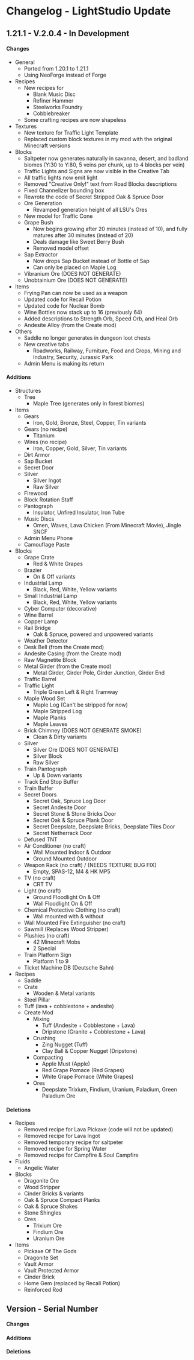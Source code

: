# Changelog - LightStudio Update

## 1.21.1 - V.2.0.4 - In Development

#### Changes  
- General  
   - Ported from 1.20.1 to 1.21.1  
   - Using NeoForge instead of Forge  
- Recipes  
   - New recipes for  
      - Blank Music Disc  
      - Refiner Hammer  
      - Steelworks Foundry  
      - Cobblebreaker  
   - Some crafting recipes are now shapeless  
- Textures  
   - New texture for Traffic Light Template  
   - Replaced custom block textures in my mod with the original Minecraft versions  
- Blocks  
   - Saltpeter now generates naturally in savanna, desert, and badland biomes (Y:30 to Y:80, 5 veins per chunk, up to 4 blocks per vein)  
   - Traffic Lights and Signs are now visible in the Creative Tab  
   - All traffic lights now emit light  
   - Removed "Creative Only!" text from Road Blocks descriptions  
   - Fixed Channelizer bounding box  
   - Rewrote the code of Secret Stripped Oak & Spruce Door  
   - Ore Generation  
      - Revamped generation height of all LSU's Ores  
   - New model for Traffic Cone  
   - Grape Bush  
      - Now begins growing after 20 minutes (instead of 10), and fully matures after 30 minutes (instead of 20)  
      - Deals damage like Sweet Berry Bush  
      - Removed model offset  
   - Sap Extractor  
      - Now drops Sap Bucket instead of Bottle of Sap  
      - Can only be placed on Maple Log  
   - Vibranium Ore (DOES NOT GENERATE)  
   - Unobtainium Ore (DOES NOT GENERATE)  
- Items  
   - Frying Pan can now be used as a weapon  
   - Updated code for Recall Potion  
   - Updated code for Nuclear Bomb  
   - Wine Bottles now stack up to 16 (previously 64)  
   - Added descriptions to Strength Orb, Speed Orb, and Heal Orb  
   - Andesite Alloy (from the Create mod)  
- Others  
   - Saddle no longer generates in dungeon loot chests  
   - New creative tabs  
      - Roadworks, Railway, Furniture, Food and Crops, Mining and Industry, Security, Jurassic Park  
   - Admin Menu is making its return  

#### Additions  
- Structures  
   - Tree  
      - Maple Tree (generates only in forest biomes)  
- Items  
   - Gears  
      - Iron, Gold, Bronze, Steel, Copper, Tin variants  
   - Gears (no recipe)  
      - Titanium  
   - Wires (no recipe)  
      - Iron, Copper, Gold, Silver, Tin variants  
   - Dirt Armor  
   - Sap Bucket  
   - Secret Door  
   - Silver  
      - Silver Ingot  
      - Raw Silver  
   - Firewood  
   - Block Rotation Staff  
   - Pantograph  
      - Insulator, Unfired Insulator, Iron Tube   
   - Music Discs  
      - Omen, Waves, Lava Chicken (From Minecraft Movie), Jingle SNCF  
   - Admin Menu Phone  
   - Camouflage Paste  
- Blocks  
   - Grape Crate  
      - Red & White Grapes  
   - Brazier  
      - On & Off variants  
   - Industrial Lamp  
      - Black, Red, White, Yellow variants  
   - Small Industrial Lamp  
      - Black, Red, White, Yellow variants  
   - Cyber Computer (decorative)  
   - Wine Barrel  
   - Copper Lamp  
   - Rail Bridge  
      - Oak & Spruce, powered and unpowered variants  
   - Weather Detector  
   - Desk Bell (from the Create mod)  
   - Andesite Casing (from the Create mod)  
   - Raw Magnetite Block  
   - Metal Girder (from the Create mod)  
      - Metal Girder, Girder Pole, Girder Junction, Girder End   
   - Traffic Barrel  
   - Traffic Light  
      - Triple Green Left & Right Tramway  
   - Maple Wood Set  
      - Maple Log (Can't be stripped for now)  
      - Maple Stripped Log  
      - Maple Planks  
      - Maple Leaves  
   - Brick Chimney (DOES NOT GENERATE SMOKE)  
      - Clean & Dirty variants  
   - Silver  
      - Silver Ore (DOES NOT GENERATE)  
      - Silver Block  
      - Raw Silver  
   - Train Pantograph  
      - Up & Down variants  
   - Track End Stop Buffer  
   - Train Buffer  
   - Secret Doors  
      - Secret Oak, Spruce Log Door  
      - Secret Andesite Door  
      - Secret Stone & Stone Bricks Door   
      - Secret Oak & Spruce Plank Door  
      - Secret Deepslate, Deepslate Bricks, Deepslate Tiles Door  
      - Secret Netherrack Door  
   - Defused TNT  
   - Air Conditioner (no craft)  
      - Wall Mounted Indoor & Outdoor  
      - Ground Mounted Outdoor  
   - Weapon Rack (no craft) / (NEEDS TEXTURE BUG FIX)  
      - Empty, SPAS-12, M4 & HK MP5  
   - TV (no craft)  
      - CRT TV  
   - Light (no craft)  
      - Ground Floodlight On & Off  
      - Wall Floodlight On & Off  
   - Chemical Protective Clothing (no craft)  
      - Wall mounted with & without  
   - Wall Mounted Fire Extinguisher (no craft)  
   - Sawmill (Replaces Wood Stripper)  
   - Plushies (no craft)  
      - 42 Minecraft Mobs
      - 2 Special
   - Train Platform Sign  
      - Platform 1 to 9  
   - Ticket Machine DB (Deutsche Bahn)  
- Recipes  
   - Saddle  
   - Crate  
      - Wooden & Metal variants  
   - Steel Pillar  
   - Tuff (lava + cobblestone + andesite)  
   - Create Mod  
      - Mixing  
         - Tuff (Andesite + Cobblestone + Lava)  
         - Dripstone (Granite + Cobblestone + Lava)  
      - Crushing  
         - Zing Nugget (Tuff)  
         - Clay Ball & Copper Nugget (Dripstone)  
      - Compacting  
         - Apple Must (Apple)  
         - Red Grape Pomace (Red Grapes)  
         - White Grape Pomace (White Grapes)  
      - Ores  
         - Deepslate Trixium, Findium, Uranium, Paladium, Green Paladium Ore   

#### Deletions  
- Recipes  
   - Removed recipe for Lava Pickaxe (code will not be updated)  
   - Removed recipe for Lava Ingot  
   - Removed temporary recipe for saltpeter  
   - Removed recipe for Spring Water  
   - Removed recipe for Campfire & Soul Campfire  
- Fluids  
   - Angelic Water  
- Blocks  
   - Dragonite Ore  
   - Wood Stripper  
   - Cinder Bricks & variants  
   - Oak & Spruce Compact Planks  
   - Oak & Spruce Shakes  
   - Stone Shingles  
   - Ores  
      - Trixium Ore  
      - Findium Ore  
      - Uranium Ore  
- Items  
   - Pickaxe Of The Gods  
   - Dragonite Set  
   - Vault Armor  
   - Vault Protected Armor  
   - Cinder Brick  
   - Home Gem (replaced by Recall Potion)  
   - Reinforced Rod  

## Version - Serial Number

#### Changes

#### Additions

#### Deletions

